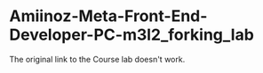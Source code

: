 # Amiinoz-Meta-Front-End-Developer-PC-m3l2_forking_lab
The original link to the Course lab doesn't work.
